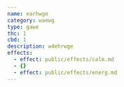 ```yaml
---
name: earhwge
category: waewg
type: gawe
thc: 1
cbd: 1
description: w4ehrwge
effects:
  - effect: public/effects/calm.md
  - {}
  - effect: public/effects/energ.md
---
```


